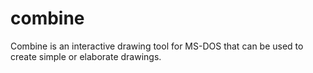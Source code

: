 # combine
Combine is an interactive drawing tool for MS-DOS that can be used to create simple or elaborate drawings.
